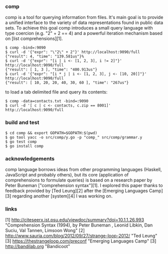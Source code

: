 ### comp

comp is a tool for querying information from files. It's main goal is
to provide a unified interface to the variety of data representations found
in public data sets. To achieve this goal comp introduces a small query
language with type coercion (e.g. "2" + 2 == 4) and a powerful iteration
mechanism based on [list comprehensions][1].

    $ comp -bind=:9090
    $ curl -d '{"expr": "\"2\" + 2"}' http://localhost:9090/full
    {"result": 4, "time": "139.581us"}%
    $ curl -d '{"expr": "[i | i <- [1, 2, 3], i != 2]"}' http://localhost:9090/full
    {"result": [ 1, 3 ], "time": "400.913us"}
    $ curl -d '{"expr": "[i * j | i <- [1, 2, 3], j <- [10, 20]]"}' http://localhost:9090/full
    {"result": [ 10, 20, 20, 40, 30, 60 ], "time": "267us"}

to load a tab delimited file and query its contents:

    $ comp -data=contacts.txt -bind=:9090
    $ curl -d '[ c | c <- contacts, c.zip == 8001]' http://localhost:9090/full

### build and test

    $ cd comp && export GOPATH=$GOPATH:$(pwd)
    $ go tool yacc -o src/comp/y.go -p "comp_" src/comp/grammar.y
    $ go test comp
    $ go install comp

### acknowledgements

comp language borrows ideas from other programming languages (Haskell,
JavaScript and probably others), but its core (application of comprehensions
to formulate queries) is based on a research paper by Peter Buneman
["comprehension syntax"][1]. I explored this paper thanks to feedback
provided by [Ted Leung][2] after the [Emerging Languages Camp][3] regarding
another [system][4] I was working on.

### links

[1] http://citeseerx.ist.psu.edu/viewdoc/summary?doi=10.1.1.26.993 "Comprehension Syntax (1994), by Peter Buneman , Leonid Libkin, Dan Suciu, Val Tannen, Limsoon Wong"
[2] http://www.sauria.com/blog/2012/09/27/strange-loop-2012/ "Ted Leung"
[3] https://thestrangeloop.com/preconf "Emerging Languages Camp"
[3] http://bandilab.org "Bandicoot"
